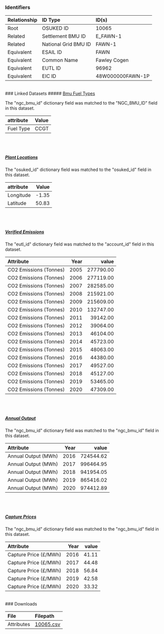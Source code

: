 ### Identifiers

| Relationship   | ID Type              | ID(s)            |
|:---------------|:---------------------|:-----------------|
| Root           | OSUKED ID            | 10065            |
| Related        | Settlement BMU ID    | E_FAWN-1         |
| Related        | National Grid BMU ID | FAWN-1           |
| Equivalent     | ESAIL ID             | FAWN             |
| Equivalent     | Common Name          | Fawley Cogen     |
| Equivalent     | EUTL ID              | 96962            |
| Equivalent     | EIC ID               | 48W000000FAWN-1P |

<br>
### Linked Datasets
##### <a href="https://osuked.github.io/Power-Station-Dictionary/datasets/bmu-fuel-types">Bmu Fuel Types</a>



The "ngc_bmu_id" dictionary field was matched to the "NGC_BMU_ID" field in this dataset.

| attribute   | Value   |
|:------------|:--------|
| Fuel Type   | CCGT    |

<br><br>
##### <a href="https://osuked.github.io/Power-Station-Dictionary/datasets/plant-locations">Plant Locations</a>



The "osuked_id" dictionary field was matched to the "osuked_id" field in this dataset.

| attribute   |   Value |
|:------------|--------:|
| Longitude   |   -1.35 |
| Latitude    |   50.83 |

<br><br>
##### <a href="https://osuked.github.io/Power-Station-Dictionary/datasets/verified-emissions">Verified Emissions</a>



The "eutl_id" dictionary field was matched to the "account_id" field in this dataset.

| Attribute              |   Year |     value |
|:-----------------------|-------:|----------:|
| CO2 Emissions (Tonnes) |   2005 | 277790.00 |
| CO2 Emissions (Tonnes) |   2006 | 277119.00 |
| CO2 Emissions (Tonnes) |   2007 | 282585.00 |
| CO2 Emissions (Tonnes) |   2008 | 215921.00 |
| CO2 Emissions (Tonnes) |   2009 | 215609.00 |
| CO2 Emissions (Tonnes) |   2010 | 132747.00 |
| CO2 Emissions (Tonnes) |   2011 |  39142.00 |
| CO2 Emissions (Tonnes) |   2012 |  39064.00 |
| CO2 Emissions (Tonnes) |   2013 |  46104.00 |
| CO2 Emissions (Tonnes) |   2014 |  45723.00 |
| CO2 Emissions (Tonnes) |   2015 |  48063.00 |
| CO2 Emissions (Tonnes) |   2016 |  44380.00 |
| CO2 Emissions (Tonnes) |   2017 |  49527.00 |
| CO2 Emissions (Tonnes) |   2018 |  45127.00 |
| CO2 Emissions (Tonnes) |   2019 |  53465.00 |
| CO2 Emissions (Tonnes) |   2020 |  47309.00 |

<br><br>
##### <a href="https://osuked.github.io/Power-Station-Dictionary/datasets/annual-output">Annual Output</a>



The "ngc_bmu_id" dictionary field was matched to the "ngc_bmu_id" field in this dataset.

| Attribute           |   Year |     value |
|:--------------------|-------:|----------:|
| Annual Output (MWh) |   2016 | 724544.62 |
| Annual Output (MWh) |   2017 | 996464.95 |
| Annual Output (MWh) |   2018 | 941954.05 |
| Annual Output (MWh) |   2019 | 865416.02 |
| Annual Output (MWh) |   2020 | 974412.89 |

<br><br>
##### <a href="https://osuked.github.io/Power-Station-Dictionary/datasets/capture-prices">Capture Prices</a>



The "ngc_bmu_id" dictionary field was matched to the "ngc_bmu_id" field in this dataset.

| Attribute             |   Year |   value |
|:----------------------|-------:|--------:|
| Capture Price (£/MWh) |   2016 |   41.11 |
| Capture Price (£/MWh) |   2017 |   44.48 |
| Capture Price (£/MWh) |   2018 |   56.84 |
| Capture Price (£/MWh) |   2019 |   42.58 |
| Capture Price (£/MWh) |   2020 |   33.32 |


<br>
### Downloads


| File       | Filepath                                                                              |
|:-----------|:--------------------------------------------------------------------------------------|
| Attributes | [10065.csv](https://osuked.github.io/Power-Station-Dictionary/object_attrs/10065.csv) |
